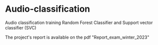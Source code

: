 # Audio-classification 
Audio classification training Random Forest Classifier and Support vector classifier (SVC)

The project's report is available on the pdf "Report_exam_winter_2023"
